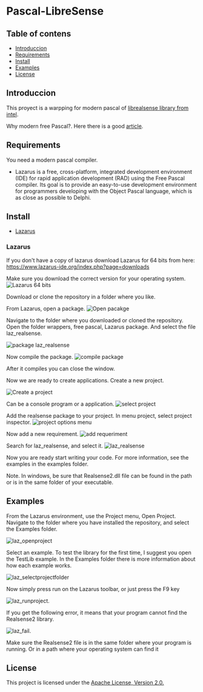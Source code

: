 # Pascal-LibreSense

## Table of contens

* [Introduccion](#introduccion)
* [Requirements](#requirements)
* [Install](#install)
* [Examples](#examples)
* [License](#license)



## Introduccion

This proyect is a warpping  for modern pascal of [librealsense library from intel](https://github.com/IntelRealSense/librealsense).

Why modern free Pascal?. Here there is a good [article](https://castle-engine.io/modern_pascal).


## Requirements

You need a modern pascal compiler. 

* Lazarus is a free, cross-platform, integrated development environment (IDE) for rapid application development (RAD) using the Free Pascal compiler. Its goal is to provide an easy-to-use development environment for programmers developing with the Object Pascal language, which is as close as possible to Delphi. 


## Install

* [Lazarus](#lazarus)


### Lazarus

If you don't have a copy of lazarus download Lazarus for 64 bits from here: https://www.lazarus-ide.org/index.php?page=downloads

Make sure you download the correct version for your operating system.
![Lazarus 64 bits](./images/installlazarus64.png)

Download or clone the repository in a folder where you like.

From Lazarus, open a package.
![Open pacakge](./images/lazarusopenpackage.png)

Navigate to the folder where you downloaded or cloned the repository. Open the folder wrappers, free pascal, Lazarus package. And select the file laz_realsense.

![package laz_realsense](./images/lazaruselectpackage.png)

Now compile the package.
![compile package](./images/lazaruscompilepackage.png)

After it compiles you can close the window. 

Now we are ready to create applications. Create a new project.

![Create a project](./images/lazarusnewproyect.png)

Can be a console program or a application.
![select project](./images/lazarusprojects.png)

Add the realsense package to your project. In menu project, select project inspector.
![project options menu](./images/lazarusprojectinspector.png)

Now add a new requirement. 
![add requeriment](./images/lazarusaddreq.png)

Search for laz_realsense, and select it.
![laz_realsense](./images/lazarusselectreq.png)

Now you are ready start writing your code. For more information, see the examples in the examples folder.

Note. In windows, be sure that Realsense2.dll file can be found in the path or is in the same folder of your executable.

## Examples

From the Lazarus environment, use the Project menu, Open Project. Navigate to the folder where you have installed the repository, and select the Examples folder.

![laz_openproject](./images/lazarusopenproject.png)

Select an example. To test the library for the first time, I suggest you open the TestLib example. In the Examples folder there is more information about how each example works.

![laz_selectprojectfolder](./images/lazarusopenprojectfolder.png)

Now simply press run on the Lazarus toolbar, or just press the F9 key

![laz_runproject](./images/lazarusrunproject.png).

If you get the following error, it means that your program cannot find the Realsense2 library.

![laz_fail](./images/lazarusfaildll.png).

Make sure the Realsense2 file is in the same folder where your program is running. Or in a path where your operating system can find it

## License

This project is licensed under the [Apache License, Version 2.0.](https://github.com/IntelRealSense/librealsense/blob/master/LICENSE)











